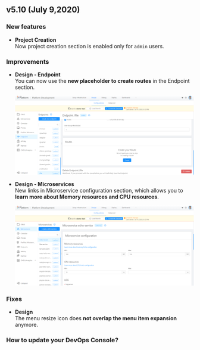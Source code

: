 ## v5.10 (July 9,2020)

### New features

* **Project Creation**        
    Now project creation section is enabled only for `admin` users.

### Improvements

* **Design - Endpoint**        
    You can now use the **new placeholder to create routes** in the Endpoint section.

    ![placeholder-endpoint](img/placeholder-endpoint.png)

* **Design - Microservices**        
    New links in Microservice configuration section, which allows you to **learn more about Memory resources and CPU resources**.

    ![link-resources](img/link-resources.png)

### Fixes

* **Design**            
    The menu resize icon does **not overlap the menu item expansion** anymore.

### How to update your DevOps Console?

